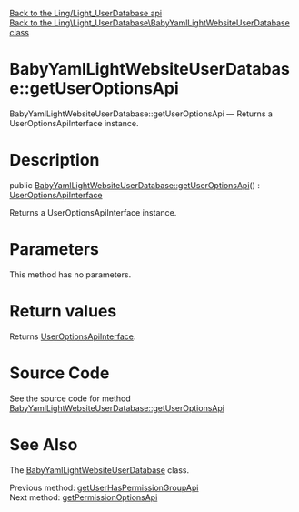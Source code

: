 [Back to the Ling/Light_UserDatabase api](https://github.com/lingtalfi/Light_UserDatabase/blob/master/doc/api/Ling/Light_UserDatabase.md)<br>
[Back to the Ling\Light_UserDatabase\BabyYamlLightWebsiteUserDatabase class](https://github.com/lingtalfi/Light_UserDatabase/blob/master/doc/api/Ling/Light_UserDatabase/BabyYamlLightWebsiteUserDatabase.md)


BabyYamlLightWebsiteUserDatabase::getUserOptionsApi
================



BabyYamlLightWebsiteUserDatabase::getUserOptionsApi — Returns a UserOptionsApiInterface instance.




Description
================


public [BabyYamlLightWebsiteUserDatabase::getUserOptionsApi](https://github.com/lingtalfi/Light_UserDatabase/blob/master/doc/api/Ling/Light_UserDatabase/BabyYamlLightWebsiteUserDatabase/getUserOptionsApi.md)() : [UserOptionsApiInterface](https://github.com/lingtalfi/Light_UserDatabase/blob/master/doc/api/Ling/Light_UserDatabase/Api/UserOptionsApiInterface.md)




Returns a UserOptionsApiInterface instance.




Parameters
================

This method has no parameters.


Return values
================

Returns [UserOptionsApiInterface](https://github.com/lingtalfi/Light_UserDatabase/blob/master/doc/api/Ling/Light_UserDatabase/Api/UserOptionsApiInterface.md).








Source Code
===========
See the source code for method [BabyYamlLightWebsiteUserDatabase::getUserOptionsApi](https://github.com/lingtalfi/Light_UserDatabase/blob/master/BabyYamlLightWebsiteUserDatabase.php#L469-L476)


See Also
================

The [BabyYamlLightWebsiteUserDatabase](https://github.com/lingtalfi/Light_UserDatabase/blob/master/doc/api/Ling/Light_UserDatabase/BabyYamlLightWebsiteUserDatabase.md) class.

Previous method: [getUserHasPermissionGroupApi](https://github.com/lingtalfi/Light_UserDatabase/blob/master/doc/api/Ling/Light_UserDatabase/BabyYamlLightWebsiteUserDatabase/getUserHasPermissionGroupApi.md)<br>Next method: [getPermissionOptionsApi](https://github.com/lingtalfi/Light_UserDatabase/blob/master/doc/api/Ling/Light_UserDatabase/BabyYamlLightWebsiteUserDatabase/getPermissionOptionsApi.md)<br>

